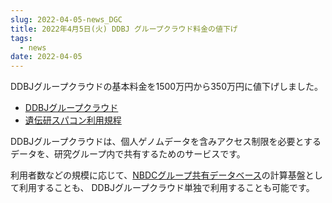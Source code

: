 ```yaml
---
slug: 2022-04-05-news_DGC
title: 2022年4月5日(火) DDBJ グループクラウド料金の値下げ
tags:
  - news
date: 2022-04-05
---
```


DDBJグループクラウドの基本料金を1500万円から350万円に値下げしました。

<!-- truncate -->

- [DDBJグループクラウド](/guides/using_personal_genome_division/group_cloud)
- [遺伝研スパコン利用規程](/guides/old_docs/terms_of_use_2019/)


DDBJグループクラウドは、個人ゲノムデータを含みアクセス制限を必要とするデータを、研究グループ内で共有するためのサービスです。

利用者数などの規模に応じて、[NBDCグループ共有データベース](https://gr-sharingdbs.biosciencedbc.jp/)の計算基盤として利用することも、
DDBJグループクラウド単独で利用することも可能です。

